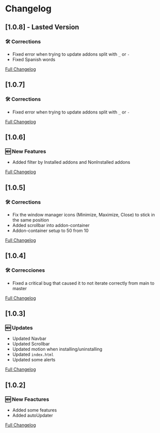 # Changelog

## [1.0.8] - Lasted Version
### 🛠️ Corrections
- Fixed error when trying to update addons split with `_` or `-`
- Fixed Spanish words

[Full Changelog](https://github.com/PentSec/MasterAddonManager/compare/v1.0.7...v1.0.8)

## [1.0.7]
### 🛠️ Corrections
- Fixed error when trying to update addons split with `_` or `-`

[Full Changelog](https://github.com/PentSec/MasterAddonManager/compare/v1.0.6...v1.0.7)

## [1.0.6]
### 🆕 New Features
- Added filter by Installed addons and NonInstalled addons

[Full Changelog](https://github.com/PentSec/MasterAddonManager/compare/v1.0.5...v1.0.6)

## [1.0.5]
### 🛠️ Corrections
- Fix the window manager icons (Minimize, Maximize, Close) to stick in the same position
- Added scrollbar into addon-container
- Addon-container setup to 50 from 10

[Full Changelog](https://github.com/PentSec/MasterAddonManager/compare/v1.0.4...v1.0.5)

## [1.0.4]
### 🛠️ Correcciones
- Fixed a critical bug that caused it to not iterate correctly from main to master

[Full Changelog](https://github.com/PentSec/MasterAddonManager/compare/v1.0.3...v1.0.4)

## [1.0.3]
### 🆕 Updates
- Updated Navbar
- Updated Scrollbar
- Updated motion when installing/uninstalling
- Updated `index.html`
- Updated some alerts

[Full Changelog](https://github.com/PentSec/MasterAddonManager/compare/v1.0.2...v1.0.3)

## [1.0.2]
### 🆕 New Feactures
- Added some features
- Added autoUpdater

[Full Changelog](https://github.com/PentSec/MasterAddonManager/compare/v1.0.1...v1.0.2)
